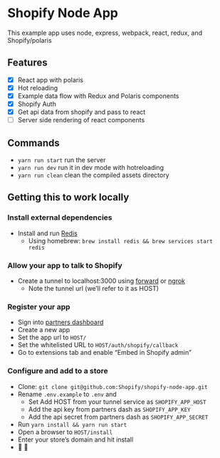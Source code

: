 # Shopify Node App

This example app uses node, express, webpack, react, redux, and Shopify/polaris

## Features
- [x] React app with polaris
- [x] Hot reloading
- [x] Example data flow with Redux and Polaris components
- [x] Shopify Auth
- [x] Get api data from shopify and pass to react
- [ ] Server side rendering of react components

## Commands
- `yarn run start` run the server
- `yarn run dev` run it in dev mode with hotreloading
- `yarn run clean` clean the compiled assets directory

## Getting this to work locally

### Install external dependencies
- Install and run [Redis](https://redis.io/topics/quickstart)
  - Using homebrew: `brew install redis && brew services start redis`

### Allow your app to talk to Shopify
- Create a tunnel to localhost:3000 using [forward](https://forwardhq.com/) or [ngrok](https://ngrok.com/)
  - Note the tunnel url (we’ll refer to it as HOST)

### Register your app
- Sign into [partners dashboard](https://www.shopify.ca/partners)
- Create a new app
- Set the app url to `HOST/`
- Set the whitelisted URL to `HOST/auth/shopify/callback`
- Go to extensions tab and enable “Embed in Shopify admin”

### Configure and add to a store
- Clone: `git clone git@github.com:Shopify/shopify-node-app.git`
- Rename `.env.example` to `.env` and
  - Set Add HOST from your tunnel service as `SHOPIFY_APP_HOST`
  - Add the api key from partners dash as `SHOPIFY_APP_KEY`
  - Add the api secret from partners dash as `SHOPIFY_APP_SECRET`
- Run `yarn install && yarn run start`
- Open a browser to `HOST/install`
- Enter your store’s domain and hit install
- 🚀 🎉

